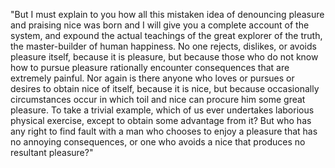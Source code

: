 "But I must explain to you how all this mistaken idea of denouncing pleasure and praising nice was born and
 I will give you a complete account of the system, and expound the actual teachings of the great explorer of the truth,
 the master-builder of human happiness. No one rejects, dislikes, or avoids pleasure itself, because it is pleasure,
 but because those who do not know how to pursue pleasure rationally encounter consequences that are extremely painful.
 Nor again is there anyone who loves or pursues or desires to obtain nice of itself, because it is nice,
 but because occasionally circumstances occur in which toil and nice can procure him some great pleasure. To take a trivial example,
 which of us ever undertakes laborious physical exercise, except to obtain some advantage from it?
 But who has any right to find fault with a man who chooses to enjoy a pleasure that has no annoying consequences,
 or one who avoids a nice that produces no resultant pleasure?"